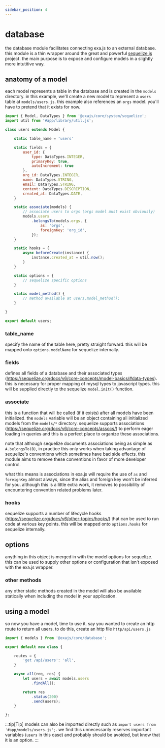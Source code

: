 ```yaml
---
sidebar_position: 4
---
```


# database

the database module facilitates connecting exa.js to an external database. this module is a thin wrapper around the great and powerful [sequelize.js](https://sequelize.org/) project. the main purpose is to expose and configure models in a slightly more intutitive way.

## anatomy of a model

each model represents a table in the database and is created in the `models` directory. in this example, we'll create a new model to represent a `users` table at `models/users.js`. this example also references an `orgs` model. you'll have to pretend that it exists for now.

```js title="models/users.js"
import { Model, DataTypes } from '@exajs/core/system/sequelize';
import util from '#app/library/util.js';

class users extends Model {

    static table_name = 'users'

    static fields = {
        user_id: {
            type: DataTypes.INTEGER,
            primaryKey: true,
            autoIncrement: true
        },
        org_id: DataTypes.INTEGER,
        name: DataTypes.STRING,
        email: DataTypes.STRING,
        content: DataTypes.DESCRIPTION,
        created_at: DataTypes.DATE,
    }

    static associate(models) {
        // associate users to orgs (orgs model must exist obviously)
        models.users
            .belongsTo(models.orgs, {
                as: 'orgs',
                foreignKey: 'org_id',
            });
    }

    static hooks = {
        async beforeCreate(instance) {
            instance.created_at = util.now();
        }
    }

    static options = {
        // sequelize specific options
    }

    static model_method() {
        // method available at users.model_method();
    }

}

export default users;
```

### table_name

specify the name of the table here, pretty straight forward. this will be mapped onto `options.modelName` for sequelize internally.

### fields

defines all fields of a database and their associated types (https://sequelize.org/docs/v6/core-concepts/model-basics/#data-types). this is necessary for proper mapping of mysql types to javascript types. this will be supplied directly to the sequelize `model.init()` function.

### associate

this is a function that will be called (if it exists) after all models have been initialized. the `models` variable will be an object containing all initialized models from the `models/*` directory. sequelize supports associations (https://sequelize.org/docs/v6/core-concepts/assocs/) to perform eager loading in queries and this is a perfect place to organize these associations.

note that although sequelize documents associations being as simple as `A.belongsTo(B)`, in practice this only works when taking advantage of sequelize's conventions which sometimes have bad side effects. this module aims to remove these conventions in favor of more developer control.

what this means is associations in exa.js will require the use of `as` and `foreignKey` almost always, since the alias and foreign key won't be inferred for you. although this is a little extra work, it removes to possibility of encountering convention related problems later.

### hooks

sequelize supports a number of lifecycle hooks (https://sequelize.org/docs/v6/other-topics/hooks/) that can be used to run code at various key points. this will be mapped onto `options.hooks` for sequelize internally.

## options

anything in this object is merged in with the model options for sequelize. this can be used to supply other options or configuration that isn't exposed with the exa.js wrapper.

### other methods

any other static methods created in the model will also be available statically when including the model in your application.

## using a model

so now you have a model, time to use it. say you wanted to create an http route to return all users. to do this, create an http file `http/api/users.js`

```js title="http/api/users.js"
import { models } from '@exajs/core/database';

export default new class {

    routes = {
        'get /api/users': 'all',
    }

    async all(req, res) {
        let users = await models.users
            .findAll();

        return res
            .status(200)
            .send(users);
    }

};
```

:::tip[Tip]
models can also be imported directly such as `import users from '#app/models/users.js';`. we find this unnecessarily reserves important variables (`users` in this case) and probably should be avoided, but know that it is an option.
:::
